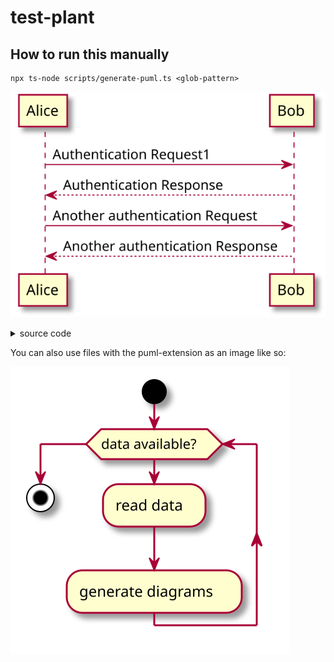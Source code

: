 # test-plant

## How to run this manually

```shell
npx ts-node scripts/generate-puml.ts <glob-pattern>
```

<!-- puml:a98ef950f17ef0723a9dc39c2abb110fa7d2963b2402a943995a9229becfbe16 -->
![UML](docs/generated-assets/a98ef950f17ef0723a9dc39c2abb110fa7d2963b2402a943995a9229becfbe16.svg)
<details>
<summary>source code</summary>

```puml
@startuml
Alice -> Bob: Authentication Request1
Bob --> Alice: Authentication Response

Alice -> Bob: Another authentication Request
Alice <-- Bob: Another authentication Response
@enduml
```
</details>

You can also use files with the puml-extension as an image like so:

<!-- puml-ref:"./docs/test.puml" puml:b80259633f764148529e6d79f013e45adfa30b1a7d5d9a2e69e9edb89f9b52e6 -->
![puml](docs/generated-assets/b80259633f764148529e6d79f013e45adfa30b1a7d5d9a2e69e9edb89f9b52e6.svg)
